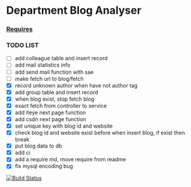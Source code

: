 # Department Blog Analyser

### [Requires][url1]

### TODO LIST
- [ ] add colleague table and insert record
- [ ] add mail statistics info
- [ ] add send mail function with sae
- [ ] make fetch url to blog/fetch
- [x] record unknown author when have not author tag
- [x] add group table and insert record
- [x] when blog exist, stop fetch blog
- [x] exact fetch from controller to service
- [x] add iteye next page function
- [x] add csdn next page function
- [x] set unique key with blog id and website
- [x] check blog id and website exist before when insert blog, if exist then break
- [x] put blog data to db
- [x] add ci
- [x] add a require md, move require from readme
- [x] fix mysql encoding bug
  
[![Build Status](https://buildhive.cloudbees.com/job/zhaozhiming/job/department-blogs-analyser/badge/icon)](https://buildhive.cloudbees.com/job/zhaozhiming/job/department-blogs-analyser/)

[url1]: https://github.com/zhaozhiming/department-blogs-analyser/blob/master/require.md
